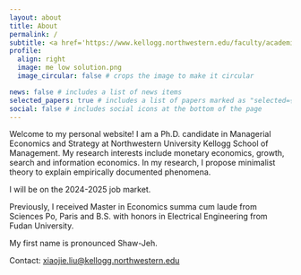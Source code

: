 ```yaml
---
layout: about
title: About
permalink: /
subtitle: <a href='https://www.kellogg.northwestern.edu/faculty/academics/managerial-economics-decision-sciences.aspx'>Ph.D in Managerial Economics and Strategy, Kellogg School of Management</a>
profile:
  align: right
  image: me low solution.png
  image_circular: false # crops the image to make it circular

news: false # includes a list of news items
selected_papers: true # includes a list of papers marked as "selected={true}"
social: false # includes social icons at the bottom of the page
---
```


Welcome to my personal website! I am a Ph.D. candidate in Managerial Economics and Strategy at Northwestern University Kellogg School of Management. My research interests include monetary economics, growth, search and information economics.  In my research, I propose minimalist theory to explain empirically documented phenomena.

I will be on the 2024-2025 job market.

Previously, I received Master in Economics summa cum laude from Sciences Po, Paris and B.S. with honors in Electrical Engineering from Fudan University.

My first name is pronounced Shaw-Jeh.

Contact: xiaojie.liu@kellogg.northwestern.edu
